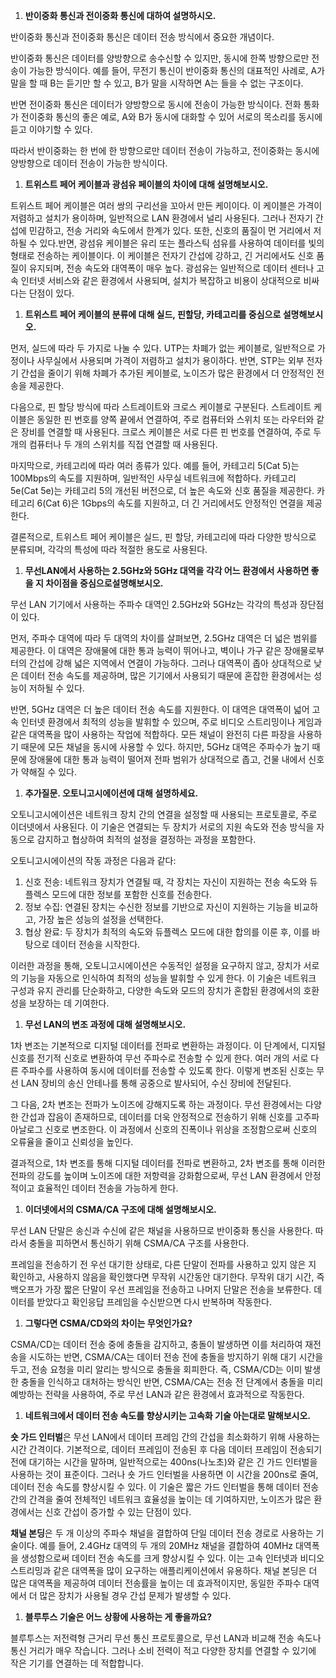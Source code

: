 1. **반이중화 통신과 전이중화 통신에 대하여 설명하시오.**

반이중화 통신과 전이중화 통신은 데이터 전송 방식에서 중요한 개념이다.

반이중화 통신은 데이터를 양방향으로 송수신할 수 있지만, 동시에 한쪽 방향으로만 전송이 가능한 방식이다. 예를 들어, 무전기 통신이 반이중화 통신의 대표적인 사례로, A가 말을 할 때 B는 듣기만 할 수 있고, B가 말을 시작하면 A는 들을 수 없는 구조이다.

반면 전이중화 통신은 데이터가 양방향으로 동시에 전송이 가능한 방식이다. 전화 통화가 전이중화 통신의 좋은 예로, A와 B가 동시에 대화할 수 있어 서로의 목소리를 동시에 듣고 이야기할 수 있다.

따라서 반이중화는 한 번에 한 방향으로만 데이터 전송이 가능하고, 전이중화는 동시에 양방향으로 데이터 전송이 가능한 방식이다.

1. **트위스트 페어 케이블과 광섬유 페이블의 차이에 대해 설명해보시오.**

트위스트 페어 케이블은 여러 쌍의 구리선을 꼬아서 만든 케이이다. 이 케이블은 가격이 저렴하고 설치가 용이하며, 일반적으로 LAN 환경에서 널리 사용된다. 그러나 전자기 간섭에 민감하고, 전송 거리와 속도에서 한계가 있다. 또한, 신호의 품질이 먼 거리에서 저하될 수 있다.반면, 광섬유 케이블은 유리 또는 플라스틱 섬유를 사용하여 데이터를 빛의 형태로 전송하는 케이블이다. 이 케이블은 전자기 간섭에 강하고, 긴 거리에서도 신호 품질이 유지되며, 전송 속도와 대역폭이 매우 높다. 광섬유는 일반적으로 데이터 센터나 고속 인터넷 서비스와 같은 환경에서 사용되며, 설치가 복잡하고 비용이 상대적으로 비싸다는 단점이 있다.

1. **트위스트 페어 케이블의 분류에 대해 실드, 핀할당, 카테고리를 중심으로 설명해보시오.**

먼저, 실드에 따라 두 가지로 나눌 수 있다. UTP는 차폐가 없는 케이블로, 일반적으로 가정이나 사무실에서 사용되며 가격이 저렴하고 설치가 용이하다. 반면, STP는 외부 전자기 간섭을 줄이기 위해 차폐가 추가된 케이블로, 노이즈가 많은 환경에서 더 안정적인 전송을 제공한다.

다음으로, 핀 할당 방식에 따라 스트레이트와 크로스 케이블로 구분된다. 스트레이트 케이블은 동일한 핀 번호를 양쪽 끝에서 연결하여, 주로 컴퓨터와 스위치 또는 라우터와 같은 장비를 연결할 때 사용된다. 크로스 케이블은 서로 다른 핀 번호를 연결하여, 주로 두 개의 컴퓨터나 두 개의 스위치를 직접 연결할 때 사용된다.

마지막으로, 카테고리에 따라 여러 종류가 있다. 예를 들어, 카테고리 5(Cat 5)는 100Mbps의 속도를 지원하며, 일반적인 사무실 네트워크에 적합하다. 카테고리 5e(Cat 5e)는 카테고리 5의 개선된 버전으로, 더 높은 속도와 신호 품질을 제공한다. 카테고리 6(Cat 6)은 1Gbps의 속도를 지원하고, 더 긴 거리에서도 안정적인 연결을 제공한다.

결론적으로, 트위스트 페어 케이블은 실드, 핀 할당, 카테고리에 따라 다양한 방식으로 분류되며, 각각의 특성에 따라 적절한 용도로 사용된다.

1. **무선LAN에서 사용하는 2.5GHz와 5GHz 대역을 각각 어느 환경에서 사용하면 좋을 지 차이점을 중심으로설명해보시오.**

무선 LAN 기기에서 사용하는 주파수 대역인 2.5GHz와 5GHz는 각각의 특성과 장단점이 있다.

먼저, 주파수 대역에 따라 두 대역의 차이를 살펴보면, 2.5GHz 대역은 더 넓은 범위를 제공한다. 이 대역은 장애물에 대한 통과 능력이 뛰어나고, 벽이나 가구 같은 장애물로부터의 간섭에 강해 넓은 지역에서 연결이 가능하다. 그러나 대역폭이 좁아 상대적으로 낮은 데이터 전송 속도를 제공하며, 많은 기기에서 사용되기 때문에 혼잡한 환경에서는 성능이 저하될 수 있다.

반면, 5GHz 대역은 더 높은 데이터 전송 속도를 지원한다. 이 대역은 대역폭이 넓어 고속 인터넷 환경에서 최적의 성능을 발휘할 수 있으며, 주로 비디오 스트리밍이나 게임과 같은 대역폭을 많이 사용하는 작업에 적합하다. 모든 채널이 완전히 다른 파장을 사용하기 때문에 모든 채널을 동시에 사용할 수 있다. 하지만, 5GHz 대역은 주파수가 높기 때문에 장애물에 대한 통과 능력이 떨어져 전파 범위가 상대적으로 좁고, 건물 내에서 신호가 약해질 수 있다.

1. **추가질문. 오토니고시에이션에 대해 설명하세요.**

오토니고시에이션은 네트워크 장치 간의 연결을 설정할 때 사용되는 프로토콜로, 주로 이더넷에서 사용된다. 이 기술은 연결되는 두 장치가 서로의 지원 속도와 전송 방식을 자동으로 감지하고 협상하여 최적의 설정을 결정하는 과정을 포함한다.

오토니고시에이션의 작동 과정은 다음과 같다:

1. 신호 전송: 네트워크 장치가 연결될 때, 각 장치는 자신이 지원하는 전송 속도와 듀플렉스 모드에 대한 정보를 포함한 신호를 전송한다.
2. 정보 수집: 연결된 장치는 수신한 정보를 기반으로 자신이 지원하는 기능을 비교하고, 가장 높은 성능의 설정을 선택한다.
3. 협상 완료: 두 장치가 최적의 속도와 듀플렉스 모드에 대한 합의를 이룬 후, 이를 바탕으로 데이터 전송을 시작한다.

이러한 과정을 통해, 오토니고시에이션은 수동적인 설정을 요구하지 않고, 장치가 서로의 기능을 자동으로 인식하여 최적의 성능을 발휘할 수 있게 한다. 이 기술은 네트워크 구성과 유지 관리를 단순화하고, 다양한 속도와 모드의 장치가 혼합된 환경에서의 호환성을 보장하는 데 기여한다.

1. **무선 LAN의 변조 과정에 대해 설명해보시오.**

1차 변조는 기본적으로 디지털 데이터를 전파로 변환하는 과정이다. 이 단계에서, 디지털 신호를 전기적 신호로 변환하여 무선 주파수로 전송할 수 있게 한다. 여러 개의 서로 다른 주파수를 사용하여 동시에 데이터를 전송할 수 있도록 한다. 이렇게 변조된 신호는 무선 LAN 장비의 송신 안테나를 통해 공중으로 발사되어, 수신 장비에 전달된다.

그 다음, 2차 변조는 전파가 노이즈에 강해지도록 하는 과정이다. 무선 환경에서는 다양한 간섭과 잡음이 존재하므로, 데이터를 더욱 안정적으로 전송하기 위해 신호를 고주파 아날로그 신호로 변조한다. 이 과정에서 신호의 진폭이나 위상을 조정함으로써 신호의 오류율을 줄이고 신뢰성을 높인다.

결과적으로, 1차 변조를 통해 디지털 데이터를 전파로 변환하고, 2차 변조를 통해 이러한 전파의 강도를 높이며 노이즈에 대한 저항력을 강화함으로써, 무선 LAN 환경에서 안정적이고 효율적인 데이터 전송을 가능하게 한다.

1. **이더넷에서의 CSMA/CA 구조에 대해 설명해보시오.**

무선 LAN 단말은 송신과 수신에 같은 채널을 사용하므로 반이중화 통신을 사용한다. 따라서 충돌을 피하면서 통신하기 위해 CSMA/CA 구조를 사용한다. 

프레임을 전송하기 전 우선 대기한 상태로, 다른 단말이 전파를 사용하고 있지 않은 지 확인하고, 사용하지 않음을 확인했다면 무작위 시간동안 대기한다. 무작위 대기 시간, 즉 백오프가 가장 짧은 단말이 우선 프레임을 전송하고 나머지 단말은 전송을 보류한다. 데이터를 받았다고 확인응답 프레임을 수신받으면 다시 반복하며 작동한다.

1. **그렇다면 CSMA/CD와의 차이는 무엇인가요?**

 CSMA/CD는 데이터 전송 중에 충돌을 감지하고, 충돌이 발생하면 이를 처리하여 재전송을 시도하는 반면, CSMA/CA는 데이터 전송 전에 충돌을 방지하기 위해 대기 시간을 두고, 전송 요청을 미리 알리는 방식으로 충돌을 회피한다. 즉, CSMA/CD는 이미 발생한 충돌을 인식하고 대처하는 방식인 반면, CSMA/CA는 전송 전 단계에서 충돌을 미리 예방하는 전략을 사용하여, 주로 무선 LAN과 같은 환경에서 효과적으로 작동한다.

1. **네트워크에서 데이터 전송 속도를 향상시키는 고속화 기술 아는대로 말해보시오.**

**숏 가드 인터벌**은 무선 LAN에서 데이터 프레임 간의 간섭을 최소화하기 위해 사용하는 시간 간격이다. 기본적으로, 데이터 프레임이 전송된 후 다음 데이터 프레임이 전송되기 전에 대기하는 시간을 말하며, 일반적으로는 400ns(나노초)와 같은 긴 가드 인터벌을 사용하는 것이 표준이다. 그러나 숏 가드 인터벌을 사용하면 이 시간을 200ns로 줄여, 데이터 전송 속도를 향상시킬 수 있다. 이 기술은 짧은 가드 인터벌을 통해 데이터 전송 간의 간격을 줄여 전체적인 네트워크 효율성을 높이는 데 기여하지만, 노이즈가 많은 환경에서는 신호 간섭이 증가할 수 있는 단점이 있다.

**채널 본딩**은 두 개 이상의 주파수 채널을 결합하여 단일 데이터 전송 경로로 사용하는 기술이다. 예를 들어, 2.4GHz 대역의 두 개의 20MHz 채널을 결합하여 40MHz 대역폭을 생성함으로써 데이터 전송 속도를 크게 향상시킬 수 있다. 이는 고속 인터넷과 비디오 스트리밍과 같은 대역폭을 많이 요구하는 애플리케이션에서 유용하다. 채널 본딩은 더 많은 대역폭을 제공하여 데이터 전송률을 높이는 데 효과적이지만, 동일한 주파수 대역에서 더 많은 장치가 사용될 경우 간섭 문제가 발생할 수 있다.

1. **블루투스 기술은 어느 상황에 사용하는 게 좋을까요?**

블루투스는 저전력형 근거리 무선 통신 프로토콜으로, 무선 LAN과 비교해 전송 속도나 통신 거리가 매우 작습니다. 그러나 소비 전력이 적고 다양한 장치를 연결할 수 있기에 작은 기기를 연결하는 데 적합합니다.
